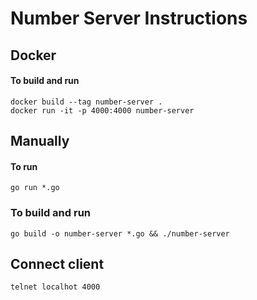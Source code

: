 # Number Server Instructions

## Docker
#### To build and run
```
docker build --tag number-server .
docker run -it -p 4000:4000 number-server
```

## Manually
#### To run
``
go run *.go
``

### To build and run
``
go build -o number-server *.go && ./number-server
``


## Connect client
``
telnet localhot 4000 
``